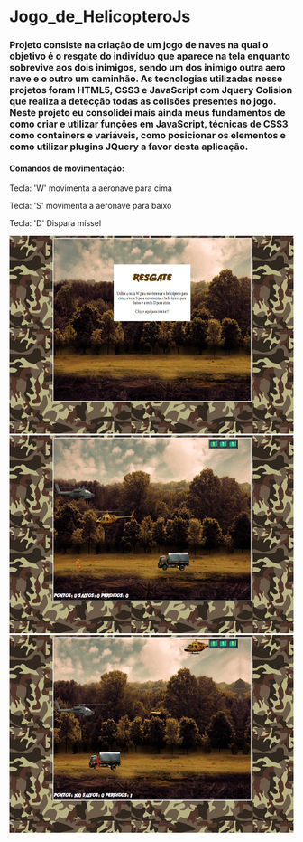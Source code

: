 # Jogo_de_HelicopteroJs

### Projeto consiste na criação de um jogo de naves na qual o objetivo é o resgate do indivíduo que aparece na tela enquanto sobrevive aos dois inimigos, sendo um dos inimigo outra aero nave e o outro um caminhão. As tecnologias utilizadas nesse projetos foram HTML5, CSS3 e JavaScript com Jquery Colision que realiza a detecção todas as colisões presentes no jogo. Neste projeto eu consolidei mais ainda meus fundamentos de como criar e utilizar funções em JavaScript, técnicas de CSS3 como containers e variáveis, como posicionar os elementos e como utilizar plugins JQuery a favor desta aplicação.

#### Comandos de movimentação:
<p><p>
Tecla: 'W' movimenta a aeronave para cima
<p><p>
Tecla: 'S' movimenta a aeronave para baixo
<p><p>
Tecla: 'D' Dispara míssel
<div align="center">
  <a href="https://github.com/Victor160197">
  <img height="350em" src="img/jogoHelicoptero1.png"/>
  <img height="350em" src="img/jogoHelicoptero2.png"/>
  <img height="350em" src="img/jogoHelicoptero3.png"/>
</div>
